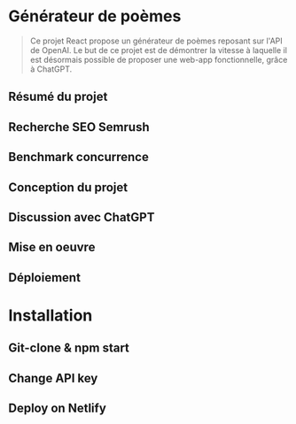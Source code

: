 # Générateur de poèmes

> Ce projet React propose un générateur de poèmes reposant sur l'API de OpenAI. Le but de ce projet est de démontrer la vitesse à laquelle il est désormais 
possible de proposer une web-app fonctionnelle, grâce à ChatGPT.

## Résumé du projet
## Recherche SEO Semrush
## Benchmark concurrence
## Conception du projet
## Discussion avec ChatGPT
## Mise en oeuvre
## Déploiement

# Installation
## Git-clone & npm start
## Change API key
## Deploy on Netlify
